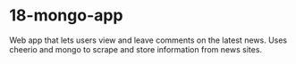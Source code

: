 # 18-mongo-app
Web app that lets users view and leave comments on the latest news. Uses cheerio and mongo to scrape and store information from news sites.
